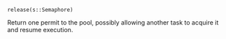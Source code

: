 ```
release(s::Semaphore)
```

Return one permit to the pool, possibly allowing another task to acquire it and resume execution.
